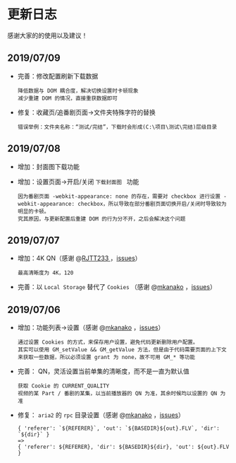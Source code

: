 # 更新日志

感谢大家的的使用以及建议！

## 2019/07/09

- 完善：修改配置刷新下载数据

  ```
  降低数据与 DOM 耦合度，解决切换设置时卡顿现象
  减少重建 DOM 的情况，直接重获数据即可
  ```

- 修复：收藏页/追番剧页面->文件夹特殊字符的替换

  ```
  错误举例：文件夹名称：“测试/完结”，下载时会形成(C:\项目\测试\完结)层级目录
  ```

## 2019/07/08

- 增加：封面图下载功能

- 增加：设置页面->开启/关闭 `下载封面图 ` 功能

  ```
  因为番剧页面 -webkit-appearance: none 的存在，需要对 checkbox 进行设置 -webkit-appearance: checkbox，所以导致在部分番剧页面切换开启/关闭时导致较为明显的卡顿。
  究其原因，与更新配置后重建 DOM 的行为分不开，之后会解决这个问题
  ```

## 2019/07/07

- 增加：4K QN（感谢 @[RJTT233 ](<https://github.com/RJTT233>) ，[issues](<https://github.com/evgo2017/bilibili_video_download/issues/4>)）

  ```
  最高清晰度为 4K，120
  ```

- 完善：以 `Local Storage` 替代了 `Cookies` （感谢 @[mkanako](<https://github.com/mkanako>) ，[issues](<https://github.com/evgo2017/bilibili_video_download/issues/2>)）

## 2019/07/06


- 增加：功能列表->设置（感谢 @[mkanako](<https://github.com/mkanako>) ，[issues](<https://github.com/evgo2017/bilibili_video_download/issues/2>)）

  ```
  通过设置 Cookies 的方式，来保存用户设置，避免代码更新删除用户配置。
  其实可以使用 GM_setValue && GM_getValue 方法，但是由于代码需要页面的上下文来获取一些数据，所以必须设置 grant 为 none，故不可用 GM_* 等功能
  ```

- 完善： QN，灵活设置当前单集的清晰度，而不是一直为默认值

  ```
  获取 Cookie 的 CURRENT_QUALITY
  视频的某 Part / 番剧的某集，以当前播放器的 QN 为准，其余时候均以设置的 QN 为准
  ```

- 修复： `aria2` 的 `rpc` 目录设置（感谢 @[mkanako](<https://github.com/mkanako>) ，[issues](<https://github.com/evgo2017/bilibili_video_download/issues/3>)）

  ```
  { 'referer': `${REFERER}`, 'out': `${BASEDIR}${out}.FLV`, 'dir': `${dir}` } 
  =>
  { 'referer': ${REFERER}, 'dir': ${BASEDIR}${dir}, 'out': ${out}.FLV }
  ```

